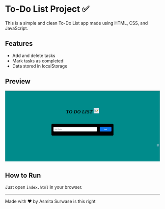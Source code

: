 # To-Do List Project ✅

This is a simple and clean To-Do List app made using HTML, CSS, and JavaScript.

## Features
- Add and delete tasks
- Mark tasks as completed
- Data stored in localStorage

## Preview
![To-Do Preview](images/todo_screenshot.png)

## How to Run
Just open `index.html` in your browser.

---

Made with ❤️ by Asmita Surwase is this right